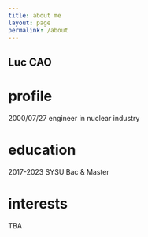 ```yaml
---
title: about me
layout: page
permalink: /about
---
```


## Luc CAO
# profile
2000/07/27 engineer in nuclear industry
# education
2017-2023 SYSU Bac & Master
# interests
TBA
